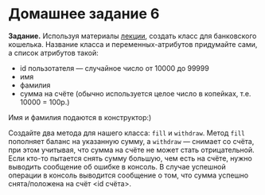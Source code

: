 # Домашнее задание 6
**Задание.** Используя материалы [лекции](https://cherv11.github.io/Tesseract/OOP_basics), создать класс для банковского кошелька. Название класса и переменных-атрибутов придумайте сами, а список атрибутов такой:

- id пользотателя — случайное число от 10000 до 99999
- имя
- фамилия
- сумма на счёте (обычно используется целое число в копейках, т.е. 10000 = 100р.)

Имя и фамилия подаются в конструктор:)

Создайте два метода для нашего класса: `fill` и `withdraw`. Метод `fill` пополняет баланс на указанную сумму, а `withdraw` — снимает со счёта, при этом учитывая, что сумма на счёте не может стать отрицательной. Если кто-то пытается снять сумму большую, чем есть на счёте, нужно выводить сообщение об ошибке в консоль. В случае успешной операции в консоль выводится сообщение о том, что сумма успешно снята/положена на счёт <id счёта>.
